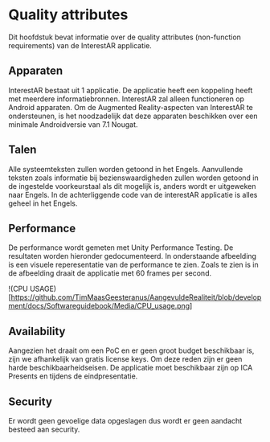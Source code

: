 # Quality attributes
Dit hoofdstuk bevat informatie over de quality attributes (non-function requirements) van de InterestAR applicatie.

## Apparaten
InterestAR bestaat uit 1 applicatie. De applicatie heeft een koppeling heeft met meerdere informatiebronnen. InterestAR zal alleen functioneren op Android apparaten. Om de Augmented Reality-aspecten van InterestAR te ondersteunen, is het noodzadelijk dat deze apparaten beschikken over een minimale Androidversie van 7.1 Nougat.

## Talen
Alle systeemteksten zullen worden getoond in het Engels. Aanvullende teksten zoals informatie bij bezienswaardigheden zullen worden getoond in de ingestelde voorkeurstaal als dit mogelijk is, anders wordt er uitgeweken naar Engels. In de achterliggende code van de interestAR applicatie is alles geheel in het Engels.

## Performance
De performance wordt gemeten met Unity Performance Testing. De resultaten worden hieronder gedocumenteerd. 
In onderstaande afbeelding is een visuele reperesentatie van de performance te zien. Zoals te zien is in de afbeelding draait de applicatie met 60 frames per second. 

!(CPU USAGE)[https://github.com/TimMaasGeesteranus/AangevuldeRealiteit/blob/development/docs/Softwareguidebook/Media/CPU_usage.png]

## Availability
Aangezien het draait om een PoC en er geen groot budget beschikbaar is, zijn we afhankelijk van gratis license keys. Om deze reden zijn er geen harde beschikbaarheidseisen. De applicatie moet beschikbaar zijn op ICA Presents en tijdens de eindpresentatie.

## Security
Er wordt geen gevoelige data opgeslagen dus wordt er geen aandacht besteed aan security.
